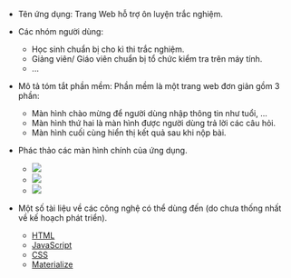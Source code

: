 * Tên ứng dụng: Trang Web hỗ trợ ôn luyện trắc nghiệm.

* Các nhóm người dùng:
    * Học sinh chuẩn bị cho kì thi trắc nghiệm.
    * Giảng viên/ Giáo viên chuẩn bị tổ chức kiểm tra trên máy tính.
    * ...

* Mô tả tóm tắt phần mềm: Phần mềm là một trang web đơn giản gồm 3 phần:
    * Màn hình chào mừng để người dùng nhập thông tin như tuổi, ...
    * Màn hình thứ hai là màn hình được người dùng trả lời các câu hỏi.
    * Màn hình cuối cùng hiển thị kết quả sau khi nộp bài.
* Phác thảo các màn hình chính của ứng dụng.
    * <img src="https://github.com/niits/INT2208-7-2019/blob/master/Nhom-9/res/img/1.png">
    * <img src="https://github.com/niits/INT2208-7-2019/blob/master/Nhom-9/res/img/2.png">
    * <img src="https://github.com/niits/INT2208-7-2019/blob/master/Nhom-9/res/img/3.png">
* Một số tài liệu về các công nghệ có thể dùng đến (do chưa thống nhất về kế hoạch phát triển).
    * [HTML](https://www.w3.org/html/)
    * [JavaScript](https://developer.mozilla.org/vi/docs/Web/JavaScript)
    * [CSS](https://www.w3.org/standards/webdesign/htmlcss#whatcss)
    * [Materialize](https://materializecss.com/)
